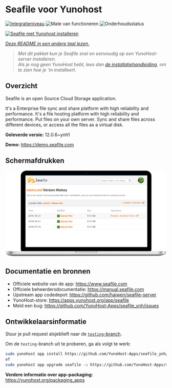 <!--
NB: Deze README is automatisch gegenereerd door <https://github.com/YunoHost/apps/tree/master/tools/readme_generator>
Hij mag NIET handmatig aangepast worden.
-->

# Seafile voor Yunohost

[![Integratieniveau](https://apps.yunohost.org/badge/integration/seafile)](https://ci-apps.yunohost.org/ci/apps/seafile/)
![Mate van functioneren](https://apps.yunohost.org/badge/state/seafile)
![Onderhoudsstatus](https://apps.yunohost.org/badge/maintained/seafile)

[![Seafile met Yunohost installeren](https://install-app.yunohost.org/install-with-yunohost.svg)](https://install-app.yunohost.org/?app=seafile)

*[Deze README in een andere taal lezen.](./ALL_README.md)*

> *Met dit pakket kun je Seafile snel en eenvoudig op een YunoHost-server installeren.*  
> *Als je nog geen YunoHost hebt, lees dan [de installatiehandleiding](https://yunohost.org/install), om te zien hoe je 'm installeert.*

## Overzicht

Seafile is an open Source Cloud Storage application.

It's a Enterprise file sync and share platform with high reliability and performance. It's a file hosting platform with high reliability and performance. Put files on your own server. Sync and share files across different devices, or access all the files as a virtual disk.


**Geleverde versie:** 12.0.6~ynh1

**Demo:** <https://demo.seafile.com>

## Schermafdrukken

![Schermafdrukken van Seafile](./doc/screenshots/screenshot.png)

## Documentatie en bronnen

- Officiele website van de app: <https://www.seafile.com>
- Officiele beheerdersdocumentatie: <https://manual.seafile.com>
- Upstream app codedepot: <https://github.com/haiwen/seafile-server>
- YunoHost-store: <https://apps.yunohost.org/app/seafile>
- Meld een bug: <https://github.com/YunoHost-Apps/seafile_ynh/issues>

## Ontwikkelaarsinformatie

Stuur je pull request alsjeblieft naar de [`testing`-branch](https://github.com/YunoHost-Apps/seafile_ynh/tree/testing).

Om de `testing`-branch uit te proberen, ga als volgt te werk:

```bash
sudo yunohost app install https://github.com/YunoHost-Apps/seafile_ynh/tree/testing --debug
of
sudo yunohost app upgrade seafile -u https://github.com/YunoHost-Apps/seafile_ynh/tree/testing --debug
```

**Verdere informatie over app-packaging:** <https://yunohost.org/packaging_apps>
